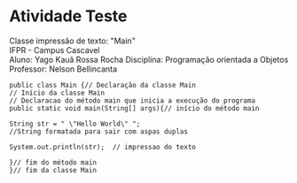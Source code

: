 # Atividade Teste

Classe impressão de texto: "Main"  
IFPR - Campus Cascavel  
Aluno: Yago Kauã Rossa Rocha
Disciplina: Programação orientada a Objetos  
Professor: Nelson Bellincanta
```
public class Main {// Declaração da classe Main
// Início da classe Main  
// Declaracao do método main que inicia a execução do programa  
public static void main(String[] args){// início do método main  

String str = " \"Hello World\" ";
//String formatada para sair com aspas duplas

System.out.println(str);  // impressao do texto  

}// fim do método main  
}// fim da classe Main
```
